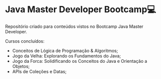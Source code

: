 # Java Master Developer Bootcamp💻

Repositório criado para conteúdos vistos no Bootcamp Java Master Developer.

Cursos concluídos:

- Conceitos de Lógica de Programação & Algoritmos;
- Jogo da Velha: Explorando os Fundamentos do Java;
- Jogo da Forca: Solidificando os Conceitos do Java e Orientação a Objetos;
- APIs de Coleções e Datas;
